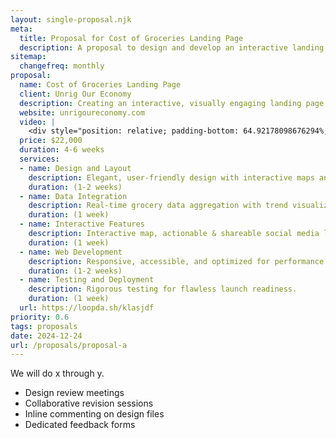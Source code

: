 ```yaml
---
layout: single-proposal.njk
meta:
  title: Proposal for Cost of Groceries Landing Page
  description: A proposal to design and develop an interactive landing page highlighting rising grocery costs and their political and corporate connections for Unrig Our Economy.
sitemap:
  changefreq: monthly
proposal:
  name: Cost of Groceries Landing Page
  client: Unrig Our Economy
  description: Creating an interactive, visually engaging landing page to highlight grocery price trends, connect them to political factors, and empower visitors to take action
  website: unrigoureconomy.com
  video: |
    <div style="position: relative; padding-bottom: 64.92178098676294%; height: 0;"><iframe src="https://www.loom.com/embed/51c7f54cfde9424db88ae935b7d93a88?sid=486ffe82-29d7-41a4-9c54-dc7f1e64588d" frameborder="0" webkitallowfullscreen mozallowfullscreen allowfullscreen style="position: absolute; top: 0; left: 0; width: 100%; height: 100%;"></iframe></div>
  price: $22,000
  duration: 4-6 weeks
  services:
  - name: Design and Layout
    description: Elegant, user-friendly design with interactive maps and tools.
    duration: (1-2 weeks)
  - name: Data Integration
    description: Real-time grocery data aggregation with trend visualization.
    duration: (1 week)
  - name: Interactive Features
    description: Interactive map, actionable & shareable social media links.
    duration: (1 week)
  - name: Web Development
    description: Responsive, accessible, and optimized for performance.
    duration: (1-2 weeks)
  - name: Testing and Deployment
    description: Rigorous testing for flawless launch readiness.
    duration: (1 week)
  url: https://loopda.sh/klasjdf
priority: 0.6
tags: proposals
date: 2024-12-24
url: /proposals/proposal-a
---
```

We will do x through y.

- Design review meetings
- Collaborative revision sessions
- Inline commenting on design files
- Dedicated feedback forms